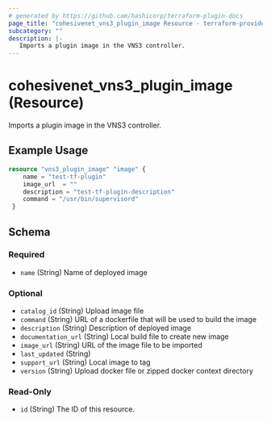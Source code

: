 ```yaml
---
# generated by https://github.com/hashicorp/terraform-plugin-docs
page_title: "cohesivenet_vns3_plugin_image Resource - terraform-provider-cohesivenet"
subcategory: ""
description: |-
   Imports a plugin image in the VNS3 controller.
---
```


# cohesivenet_vns3_plugin_image (Resource)

 Imports a plugin image in the VNS3 controller.

## Example Usage

```terraform
resource "vns3_plugin_image" "image" {
    name = "test-tf-plugin"
    image_url  = ""
    description = "test-tf-plugin-description"
    command = "/usr/bin/supervisord"
 }
```

<!-- schema generated by tfplugindocs -->
## Schema

### Required

- `name` (String) Name of deployed image

### Optional

- `catalog_id` (String) Upload image file
- `command` (String) URL of a dockerfile that will be used to build the image
- `description` (String) Description of deployed image
- `documentation_url` (String) Local build file to create new image
- `image_url` (String) URL of the image file to be imported
- `last_updated` (String)
- `support_url` (String) Local image to tag
- `version` (String) Upload docker file or zipped docker context directory

### Read-Only

- `id` (String) The ID of this resource.



